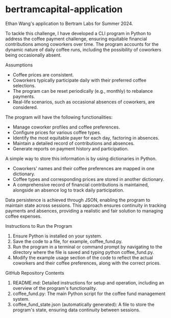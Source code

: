 # bertramcapital-application
Ethan Wang's application to Bertram Labs for Summer 2024.

To tackle this challenge, I have developed a CLI program in Python to address the coffee payment challenge, ensuring equitable financial contributions among coworkers over time. The program accounts for the dynamic nature of daily coffee runs, including the possibility of coworkers being occasionally absent.

Assumptions
- Coffee prices are consistent.
- Coworkers typically participate daily with their preferred coffee selections.
- The program can be reset periodically (e.g., monthly) to rebalance payments.
- Real-life scenarios, such as occasional absences of coworkers, are considered.

The program will have the following functionalities:
- Manage coworker profiles and coffee preferences.
- Configure prices for various coffee types.
- Identify the most equitable payer for each day, factoring in absences.
- Maintain a detailed record of contributions and absences.
- Generate reports on payment history and participation.

A simple way to store this information is by using dictionaries in Python.
- Coworkers' names and their coffee preferences are mapped in one dictionary.
- Coffee types and corresponding prices are stored in another dictionary.
- A comprehensive record of financial contributions is maintained, alongside an absence log to track daily participation.

Data persistence is achieved through JSON, enabling the program to maintain state across sessions. This approach ensures continuity in tracking payments and absences, providing a realistic and fair solution to managing coffee expenses.

Instructions to Run the Program
1. Ensure Python is installed on your system.
2. Save the code to a file, for example, coffee_fund.py.
3. Run the program in a terminal or command prompt by navigating to the directory where the file is saved and typing python
    coffee_fund.py.
4. Modify the example usage section of the code to reflect the actual coworkers and their coffee preferences, along with the
    correct prices.

GitHub Repository Contents
1. README.md: Detailed instructions for setup and operation, including an overview of the program's functionality.
2. coffee_fund.py: The main Python script for the coffee fund management system.
3. coffee_fund_state.json (automatically generated): A file to store the program's state, ensuring data continuity between
    sessions.
